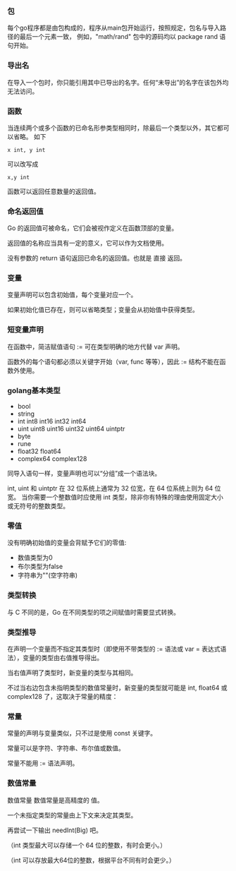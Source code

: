 ### 包
每个go程序都是由包构成的，程序从main包开始运行，按照规定，包名与导入路径的最后一个元素一致，
例如，"math/rand" 包中的源码均以 package rand 语句开始。

### 导出名
在导入一个包时，你只能引用其中已导出的名字。任何“未导出”的名字在该包外均无法访问。

### 函数
当连续两个或多个函数的已命名形参类型相同时，除最后一个类型以外，其它都可以省略。
如下
```
x int, y int
```
可以改写成
```
x,y int
```
函数可以返回任意数量的返回值。

### 命名返回值
Go 的返回值可被命名，它们会被视作定义在函数顶部的变量。

返回值的名称应当具有一定的意义，它可以作为文档使用。

没有参数的 return 语句返回已命名的返回值。也就是 直接 返回。

### 变量
变量声明可以包含初始值，每个变量对应一个。

如果初始化值已存在，则可以省略类型；变量会从初始值中获得类型。

### 短变量声明
在函数中，简洁赋值语句 := 可在类型明确的地方代替 var 声明。

函数外的每个语句都必须以关键字开始（var, func 等等），因此 := 结构不能在函数外使用。

### golang基本类型
+ bool
+ string
+ int int8 int16 int32 int64
+ uint uint8 uint16 uint32 uint64 uintptr
+ byte
+ rune
+ float32 float64
+ complex64 complex128

同导入语句一样，变量声明也可以“分组”成一个语法块。

int, uint 和 uintptr 在 32 位系统上通常为 32 位宽，在 64 位系统上则为 64 位宽。 当你需要一个整数值时应使用 int 类型，除非你有特殊的理由使用固定大小或无符号的整数类型。

### 零值
没有明确初始值的变量会背赋予它们的零值:
+ 数值类型为0
+ 布尔类型为false
+ 字符串为""(空字符串)

### 类型转换
与 C 不同的是，Go 在不同类型的项之间赋值时需要显式转换。

### 类型推导
在声明一个变量而不指定其类型时（即使用不带类型的 := 语法或 var = 表达式语法），变量的类型由右值推导得出。

当右值声明了类型时，新变量的类型与其相同。

不过当右边包含未指明类型的数值常量时，新变量的类型就可能是 int, float64 或 complex128 了，这取决于常量的精度：

### 常量
常量的声明与变量类似，只不过是使用 const 关键字。

常量可以是字符、字符串、布尔值或数值。

常量不能用 := 语法声明。

### 数值常量
数值常量
数值常量是高精度的 值。

一个未指定类型的常量由上下文来决定其类型。

再尝试一下输出 needInt(Big) 吧。

（int 类型最大可以存储一个 64 位的整数，有时会更小。）

（int 可以存放最大64位的整数，根据平台不同有时会更少。）

